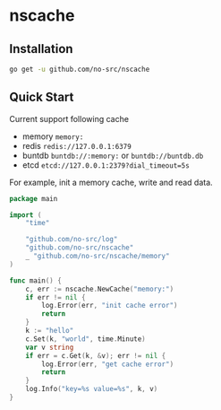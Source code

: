 # nscache

## Installation

```bash
go get -u github.com/no-src/nscache
```

## Quick Start

Current support following cache

- memory `memory:`
- redis `redis://127.0.0.1:6379`
- buntdb `buntdb://:memory:` or `buntdb://buntdb.db`
- etcd `etcd://127.0.0.1:2379?dial_timeout=5s`

For example, init a memory cache, write and read data.

```go
package main

import (
	"time"

	"github.com/no-src/log"
	"github.com/no-src/nscache"
	_ "github.com/no-src/nscache/memory"
)

func main() {
	c, err := nscache.NewCache("memory:")
	if err != nil {
		log.Error(err, "init cache error")
		return
	}
	k := "hello"
	c.Set(k, "world", time.Minute)
	var v string
	if err = c.Get(k, &v); err != nil {
		log.Error(err, "get cache error")
		return
	}
	log.Info("key=%s value=%s", k, v)
}
```